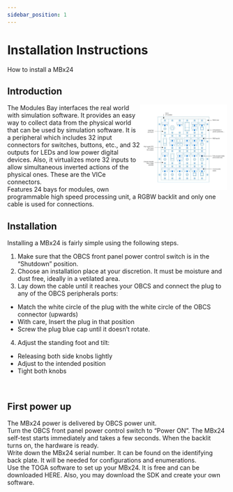 ```yaml
---
sidebar_position: 1
---
```


# Installation Instructions

How to install a MBx24

## Introduction

<img align="right" width="200" src="../../../../static/img/MBx24.svg">
The Modules Bay  interfaces the real world with simulation software. It provides an easy way to collect data from the physical world that can be used by simulation software.
It is a peripheral which includes 32 input connectors for switches, buttons, etc., and 32 outputs for LEDs and low power digital devices. Also, it virtualizes more 32 inputs to allow simultaneous inverted actions of the physical ones. These are the VICe connectors.<br/> 
Features 24 bays for modules, own programmable high speed processing unit, a RGBW backlit and only one cable is used for connections.

## Installation

Installing a MBx24 is fairly simple using the following steps.
1. Make sure that the OBCS front panel power control switch is in the “Shutdown” position.
2. Choose an installation place at your discretion. It must be moisture and dust free, ideally in a vetilated area.
3. Lay down the cable until it reaches your OBCS and connect the plug to any of the OBCS peripherals ports:
  * Match the white circle of the plug with the white circle of the OBCS connector (upwards)
  * With care, Insert the plug in that position
  * Screw the plug blue cap until it doesn’t rotate.
4. Adjust the standing foot and tilt:
* Releasing both side knobs lightly
* Adjust to the intended position
* Tight both knobs
<br/>

## First power up

The MBx24 power is delivered by OBCS power unit.<br/>
Turn the OBCS front panel power control switch to “Power ON”. The MBx24 self-test starts immediately and takes a few seconds. 
When the backlit turns on, the hardware is ready.<br/>
Write down the MBx24 serial number. It can be found on the identifying back plate. It will be needed for configurations and enumerations.<br/>
Use the TOGA software to set up your MBx24. It is free and can be downloaded HERE. Also, you may download the SDK and create your own software.
